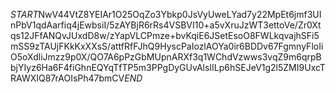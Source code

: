 $START$NwV44VtZ8YEIAr1O25OqZo3Ybkp0JsVyUweLYad7y22MpEt6jmf3UInPbV1qdAarfiq4jEwbsiI/5zAYBjR6rRs4VSBVI10+a5vXruJzWT3ettoVe/Zr0Xtqs12JFfANQvJUxdD8w/zYapVLCPmze+bvKqiE6JSetEsoO8FWLkqvajhSFi5mSS9zTAUjFKkKxXXsS/attfRfFJhQ9HyscPaIozlAOYa0ir6BDDv67FgmnyFloIiO5oXdliJmzz9p0X/QO7A6pPzGbMUpnARXf3q1WChdVzwws3vqZ9m6qrpBbjYIyz6Ha6F4fiGhnEQYqTfTP5m3PPgDyGUvAlsIILp6hSEJeV1g2l5ZMI9UxcTRAWXIQ87rAOIsPh47bmCV$END$